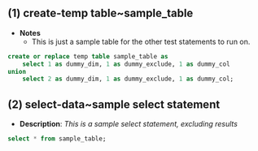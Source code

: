 ## (1) create-temp table~sample_table

- **Notes**
	- This is just a sample table for the other test statements to run on.

```sql
create or replace temp table sample_table as
	select 1 as dummy_dim, 1 as dummy_exclude, 1 as dummy_col
union
	select 2 as dummy_dim, 1 as dummy_exclude, 1 as dummy_col;
```

## (2) select-data~sample select statement
* **Description**: _This is a sample select statement, excluding results_

```sql
select * from sample_table;
```